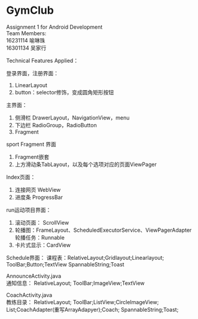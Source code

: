 # GymClub
Assignment 1 for Android Development    
Team Members:        
16231114 喻琳珠    
16301134 吴家行   

Technical Features Applied：

登录界面，注册界面：
1. LinearLayout
2. button：selector修饰，变成圆角矩形按钮

主界面：
1. 侧滑栏 DrawerLayout，NavigationView，menu
2. 下边栏 RadioGroup，RadioButton
3. Fragment

sport Fragment 界面
1. Fragment嵌套
2. 上方滑动条TabLayout，以及每个选项对应的页面ViewPager

Index页面：
1. 连接网页 WebView
2. 进度条 ProgressBar

run运动项目界面：
1. 滚动页面： ScrollView
2. 轮播图：FrameLayout、ScheduledExecutorService、ViewPagerAdapter
	轮播任务：Runnable
3. 卡片式显示：CardView

Schedule界面：
课程表：RelativeLayout;Gridlayout;Linearlayout;
ToolBar;Button;TextView
SpannableString;Toast

AnnounceActivity.java	
通知信息：
RelativeLayout;
ToolBar;ImageView;TextView

CoachActivity.java	
教练目录：
RelativeLayout;
ToolBar;ListView;CircleImageView;
List;CoachAdapter(重写ArrayAdapyer);Coach;
SpannableString;Toast;


